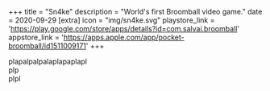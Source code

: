 +++
title = "Sn4ke"
description = "World's first Broomball video game."
date = 2020-09-29
[extra]
icon = "img/sn4ke.svg"
playstore_link = 'https://play.google.com/store/apps/details?id=com.salvai.broomball'
appstore_link = 'https://apps.apple.com/app/pocket-broomball/id1511009171'
+++

plapalpalpalaplapaplapl  
plp  
plpl